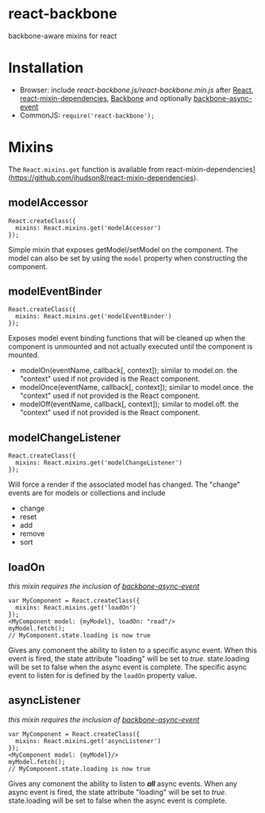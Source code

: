react-backbone
==============

backbone-aware mixins for react

Installation
==============
* Browser: include *react-backbone.js/react-backbone.min.js* after [React](http://facebook.github.io/react/), [react-mixin-dependencies](https://github.com/jhudson8/react-mixin-dependencies), [Backbone](http://backbonejs.org/) and optionally [backbone-async-event](https://github.com/jhudson8/backbone-async-event)
* CommonJS: ```require('react-backbone');```

Mixins
==============
The ```React.mixins.get``` function is available from react-mixin-dependencies](https://github.com/jhudson8/react-mixin-dependencies).


modelAccessor
--------------
```
React.createClass({
  mixins: React.mixins.get('modelAccessor')
});
```
Simple mixin that exposes getModel/setModel on the component.  The model can also be set by using the ```model``` property when constructing the component.


modelEventBinder
--------------
```
React.createClass({
  mixins: React.mixins.get('modelEventBinder')
});
```
Exposes model event binding functions that will be cleaned up when the component is unmounted and not actually executed until the component
is mounted.
* modelOn(eventName, callback[, context]);  similar to model.on.  the "context" used if not provided is the React component.
* modelOnce(eventName, callback[, context]);  similar to model.once.  the "context" used if not provided is the React component.
* modelOff(eventName, callback[, context]);  similar to model.off.  the "context" used if not provided is the React component.


modelChangeListener
--------------
```
React.createClass({
  mixins: React.mixins.get('modelChangeListener')
});
```
Will force a render if the associated model has changed.  The "change" events are for models or collections and include
* change
* reset
* add
* remove
* sort


loadOn
--------------
*this mixin requires the inclusion of [backbone-async-event](https://github.com/jhudson8/backbone-async-event)*
```
var MyComponent = React.createClass({
  mixins: React.mixins.get('loadOn')
});
<MyComponent model: {myModel}, loadOn: "read"/>
myModel.fetch();
// MyComponent.state.loading is now true
```
Gives any comonent the ability to listen to a specific async event.  When this event is fired, the state attribute "loading" will be set to *true*.  state.loading will be set to false when the async event is complete.  The specific async event to listen for is defined by the ```loadOn``` property value.


asyncListener
--------------
*this mixin requires the inclusion of [backbone-async-event](https://github.com/jhudson8/backbone-async-event)*
```
var MyComponent = React.createClass({
  mixins: React.mixins.get('asyncListener')
});
<MyComponent model: {myModel}/>
myModel.fetch();
// MyComponent.state.loading is now true
```
Gives any comonent the ability to listen to ***all*** async events.  When any async event is fired, the state attribute "loading" will be set to *true*.  state.loading will be set to false when the async event is complete.
